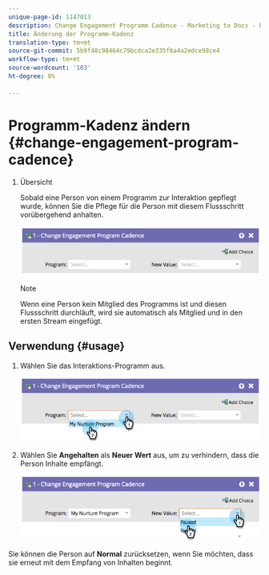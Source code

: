```yaml
---
unique-page-id: 1147013
description: Change Engagement Programm Cadence - Marketing to Docs - Produktdokumentation
title: Änderung der Programm-Kadenz
translation-type: tm+mt
source-git-commit: 5b9f48c98464c79bcdca2e335f6a4a2edce98ce4
workflow-type: tm+mt
source-wordcount: '103'
ht-degree: 0%

---
```



# Programm-Kadenz ändern {#change-engagement-program-cadence}

1. Übersicht

   Sobald eine Person von einem Programm zur Interaktion gepflegt wurde, können Sie die Pflege für die Person mit diesem Flussschritt vorübergehend anhalten.

   ![](assets/image2014-9-22-14-3a48-3a53.png)

   >[!NOTE]
   >
   >Wenn eine Person kein Mitglied des Programms ist und diesen Flussschritt durchläuft, wird sie automatisch als Mitglied und in den ersten Stream eingefügt.

## Verwendung {#usage}

1. Wählen Sie das Interaktions-Programm aus.

   ![](assets/image2014-9-22-14-3a49-3a27.png)

1. Wählen Sie **Angehalten** als **Neuer Wert** aus, um zu verhindern, dass die Person Inhalte empfängt.

   ![](assets/image2014-9-22-14-3a49-3a31.png)

Sie können die Person auf **Normal** zurücksetzen, wenn Sie möchten, dass sie erneut mit dem Empfang von Inhalten beginnt.
